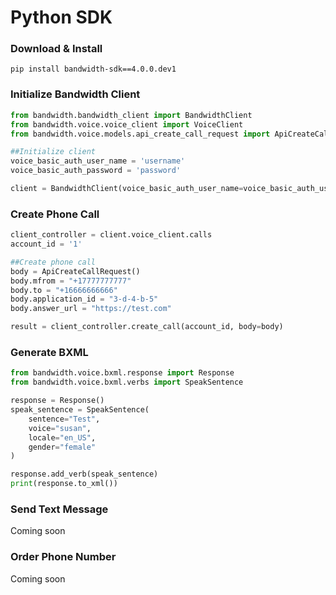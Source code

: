 # Python SDK

### Download & Install

```
pip install bandwidth-sdk==4.0.0.dev1
```

### Initialize Bandwidth Client

```python
from bandwidth.bandwidth_client import BandwidthClient
from bandwidth.voice.voice_client import VoiceClient
from bandwidth.voice.models.api_create_call_request import ApiCreateCallRequest

##Initialize client
voice_basic_auth_user_name = 'username'
voice_basic_auth_password = 'password'

client = BandwidthClient(voice_basic_auth_user_name=voice_basic_auth_user_name, voice_basic_auth_password=voice_basic_auth_password)
```

### Create Phone Call

```python
client_controller = client.voice_client.calls
account_id = '1'

##Create phone call
body = ApiCreateCallRequest()
body.mfrom = "+17777777777"
body.to = "+16666666666"
body.application_id = "3-d-4-b-5"
body.answer_url = "https://test.com"

result = client_controller.create_call(account_id, body=body)
```

### Generate BXML

```python
from bandwidth.voice.bxml.response import Response
from bandwidth.voice.bxml.verbs import SpeakSentence

response = Response()
speak_sentence = SpeakSentence(
    sentence="Test",
    voice="susan",
    locale="en_US",
    gender="female"
)

response.add_verb(speak_sentence)
print(response.to_xml())
```

### Send Text Message

Coming soon

### Order Phone Number

Coming soon
